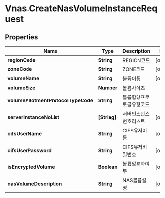 # Vnas.CreateNasVolumeInstanceRequest

## Properties
Name | Type | Description | Notes
------------ | ------------- | ------------- | -------------
**regionCode** | **String** | REGION코드 | [optional] 
**zoneCode** | **String** | ZONE코드 | [optional] 
**volumeName** | **String** | 볼륨이름 | [optional] 
**volumeSize** | **Number** | 볼륨사이즈 | 
**volumeAllotmentProtocolTypeCode** | **String** | 볼륨할당프로토콜유형코드 | 
**serverInstanceNoList** | **[String]** | 서버인스턴스번호리스트 | [optional] 
**cifsUserName** | **String** | CIFS유저이름 | [optional] 
**cifsUserPassword** | **String** | CIFS유저비밀번호 | [optional] 
**isEncryptedVolume** | **Boolean** | 볼륨암호화여부 | [optional] 
**nasVolumeDescription** | **String** | NAS볼륨설명 | [optional] 


